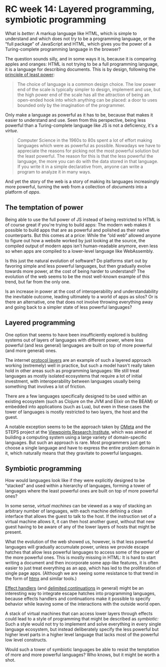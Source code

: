 # RC week 14: Layered programming, symbiotic programming

What is _better:_ A markup language like HTML, which is simple to understand and which does not try to be a programming language, or the “full package” of JavaScript and HTML, which gives you the power of a Turing-complete programming language in the browser?

The question sounds silly, and in some ways it is, because it is comparing apples and oranges: HTML is not trying to be a full programming language, it is a language for describing documents. This is by design, following the [principle of least power](https://www.w3.org/DesignIssues/Principles.html#PLP):

> The choice of language is a common design choice. The low power end of the scale is typically simpler to design, implement and use, but the high power end of the scale has all the attraction of being an open-ended hook into which anything can be placed: a door to uses bounded only by the imagination of the programmer.

Only make a language as powerful as it has to be, because that makes it easier to understand and use. Seen from this perspective, being less powerful than a Turing-complete language like JS is not a deficiency, it's a _virtue_.

> Computer Science in the 1960s to 80s spent a lot of effort making languages which were as powerful as possible. Nowadays we have to appreciate the reasons for picking not the most powerful solution but the least powerful. The reason for this is that the less powerful the language, the more you can do with the data stored in that language. If you write it in a simple declarative from, anyone can write a program to analyze it in many ways.

And yet the story of the web is a story of making its languages increasingly more powerful, turning the web from a collection of _documents_ into a platform of _apps_.

## The temptation of power

Being able to use the full power of JS instead of being restricted to HTML is of course great if you're trying to build apps: The modern web makes it possible to build apps that are as powerful and polished as their native counterparts. But this comes at a price: While the “old web” allowed anyone to figure out how a website worked by just looking at the source, the compiled output of modern apps isn't human-readable anymore, even less so when apps are compiled to a lower-level language like WebAssembly.

Is this just the natural evolution of software? Do platforms start out by favoring simple and less powerful languages, but then gradually evolve towards more power, at the cost of being harder to understand? The evolution of the web seems to be the most well-known example of this trend, but far from the only one.

Is an increase in power at the cost of interoperability and understandability the inevitable outcome, leading ultimately to a world of apps as silos? Or is there an alternative, one that does not involve throwing everything away and going back to a simpler state of less powerful languages?

## Layered programming

One option that seems to have been insufficiently explored is building systems out of layers of languages with different power, where less powerful (and less general) languages are built on top of more powerful (and more general) ones.

The internet [protocol layers](https://en.wikipedia.org/wiki/OSI_model) are an example of such a layered approach working (extremely) well in practice, but such a model hasn't really taken hold in other areas such as programming languages: We still treat languages as mostly isolated ecosystems that require a lot of initial investment, with interoperability between languages usually being something that involves a lot of friction.

There are a few languages specifically designed to be used within an existing ecosystem (such as Clojure on the JVM and Elixir on the BEAM) or embedded into applications (such as Lua), but even in these cases the tower of languages is mostly restricted to two layers, the host and the guest.

A notable exception seems to be the approach taken by [OMeta](https://en.wikipedia.org/wiki/OMeta) and the STEPS project at the [Viewpoints Research Institute](https://vpri.org/), which was aimed at building a computing system using a large variety of domain-specific languages. But such an approach is rare. Most programmers just get to choose a single language and have to express the entire problem domain in it, which naturally means that they gravitate to powerful languages.

## Symbiotic programming

How would languages look like if they were explicitly designed to be “stacked” and used within a hierarchy of languages, forming a tower of languages where the least powerful ones are built on top of more powerful ones?

In some sense, _virtual machines_ can be viewed as a way of stacking an arbitrary number of languages, with each machine defining a clean interface that allows the guest to talk to the host. If the instruction set of a virtual machine allows it, it can then host another guest, without that new guest having to be aware of any of the lower layers of hosts that might be present.

What the evolution of the web showed us, however, is that less powerful languages will gradually accumulate power, unless we provide escape hatches that allow less powerful languages to access some of the power of the more powerful ones. This is mostly missing in HTML: It is hard to start writing a document and then incorporate some app-like features, it is often easier to just treat everything as an app, which has led to the proliferation of single page apps. (Although we are seeing some resistance to that trend in the form of [htmx](https://htmx.org/) and similar tools.)

[Effect handlers](https://koka-lang.github.io/koka/doc/book.html#why-handlers) (and [delimited continuations](https://en.wikipedia.org/wiki/Delimited_continuation) in general) might be an interesting way to integrate escape hatches into programming languages, because effects handlers and continuations make it possible to specify behavior while leaving some of the interactions with the outside world open.

A stack of virtual machines that can access lower layers through effects could lead to a style of programming that might be described as _symbiotic:_ Such a style would not try to implement and solve everything in every single language ecosystem, but instead deliberately specify the less powerful but higher level parts in a higher level language that lacks most of the powerful low level constructs.

Would such a tower of symbiotic languages be able to resist the temptation of more and more powerful languages? Who knows, but it might be worth a shot.
